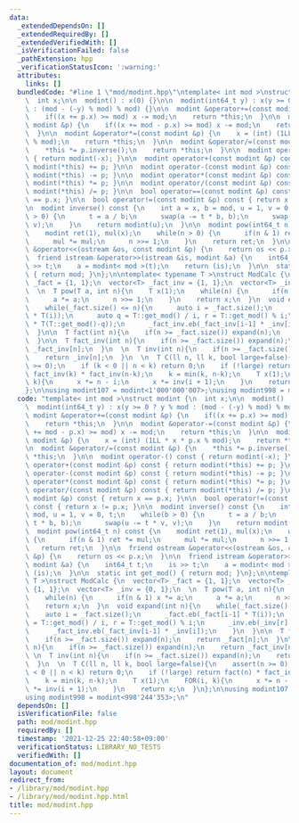 ```yaml
---
data:
  _extendedDependsOn: []
  _extendedRequiredBy: []
  _extendedVerifiedWith: []
  _isVerificationFailed: false
  _pathExtension: hpp
  _verificationStatusIcon: ':warning:'
  attributes:
    links: []
  bundledCode: "#line 1 \"mod/modint.hpp\"\ntemplate< int mod >\nstruct modint {\n\
    \  int x;\n\n  modint() : x(0) {}\n\n  modint(int64_t y) : x(y >= 0 ? y % mod\
    \ : (mod - (-y) % mod) % mod) {}\n\n  modint &operator+=(const modint &p) {\n\
    \    if((x += p.x) >= mod) x -= mod;\n    return *this;\n  }\n\n  modint &operator-=(const\
    \ modint &p) {\n    if((x += mod - p.x) >= mod) x -= mod;\n    return *this;\n\
    \  }\n\n  modint &operator*=(const modint &p) {\n    x = (int) (1LL * x * p.x\
    \ % mod);\n    return *this;\n  }\n\n  modint &operator/=(const modint &p) {\n\
    \    *this *= p.inverse();\n    return *this;\n  }\n\n  modint operator-() const\
    \ { return modint(-x); }\n\n  modint operator+(const modint &p) const { return\
    \ modint(*this) += p; }\n\n  modint operator-(const modint &p) const { return\
    \ modint(*this) -= p; }\n\n  modint operator*(const modint &p) const { return\
    \ modint(*this) *= p; }\n\n  modint operator/(const modint &p) const { return\
    \ modint(*this) /= p; }\n\n  bool operator==(const modint &p) const { return x\
    \ == p.x; }\n\n  bool operator!=(const modint &p) const { return x != p.x; }\n\
    \n  modint inverse() const {\n    int a = x, b = mod, u = 1, v = 0, t;\n    while(b\
    \ > 0) {\n      t = a / b;\n      swap(a -= t * b, b);\n      swap(u -= t * v,\
    \ v);\n    }\n    return modint(u);\n  }\n\n  modint pow(int64_t n) const {\n\
    \    modint ret(1), mul(x);\n    while(n > 0) {\n      if(n & 1) ret *= mul;\n\
    \      mul *= mul;\n      n >>= 1;\n    }\n    return ret;\n  }\n\n  friend ostream\
    \ &operator<<(ostream &os, const modint &p) {\n    return os << p.x;\n  }\n\n\
    \  friend istream &operator>>(istream &is, modint &a) {\n    int64_t t;\n    is\
    \ >> t;\n    a = modint< mod >(t);\n    return (is);\n  }\n\n  static int get_mod()\
    \ { return mod; }\n};\n\ntemplate< typename T >\nstruct ModCalc {\n  vector<T>\
    \ _fact = {1, 1};\n  vector<T> _fact_inv = {1, 1};\n  vector<T> _inv = {0, 1};\n\
    \  \n  T pow(T a, int n){\n    T x(1);\n    while(n) {\n      if(n & 1) x *= a;\n\
    \      a *= a;\n      n >>= 1;\n    }\n    return x;\n  }\n  void expand(int n){\n\
    \    while(_fact.size() <= n){\n      auto i = _fact.size();\n      _fact.eb(_fact[i-1]\
    \ * T(i));\n      auto q = T::get_mod() / i, r = T::get_mod() % i;\n      _inv.eb(_inv[r]\
    \ * T(T::get_mod()-q));\n      _fact_inv.eb(_fact_inv[i-1] * _inv[i]);\n    }\n\
    \  }\n\n  T fact(int n){\n    if(n >= _fact.size()) expand(n);\n    return _fact[n];\n\
    \  }\n\n  T fact_inv(int n){\n    if(n >= _fact.size()) expand(n);\n    return\
    \ _fact_inv[n];\n  }\n  \n  T inv(int n){\n    if(n >= _fact.size()) expand(n);\n\
    \    return _inv[n];\n  }\n  \n  T C(ll n, ll k, bool large=false){\n    assert(n\
    \ >= 0);\n    if (k < 0 || n < k) return 0;\n    if (!large) return fact(n) *\
    \ fact_inv(k) * fact_inv(n-k);\n    k = min(k, n-k);\n    T x(1);\n    FOR(i,\
    \ k){\n      x *= n - i;\n      x *= inv(i + 1);\n    }\n    return x;\n  }\n\
    };\n\nusing modint107 = modint<1'000'000'007>;\nusing modint998 = modint<998'244'353>;\n"
  code: "template< int mod >\nstruct modint {\n  int x;\n\n  modint() : x(0) {}\n\n\
    \  modint(int64_t y) : x(y >= 0 ? y % mod : (mod - (-y) % mod) % mod) {}\n\n \
    \ modint &operator+=(const modint &p) {\n    if((x += p.x) >= mod) x -= mod;\n\
    \    return *this;\n  }\n\n  modint &operator-=(const modint &p) {\n    if((x\
    \ += mod - p.x) >= mod) x -= mod;\n    return *this;\n  }\n\n  modint &operator*=(const\
    \ modint &p) {\n    x = (int) (1LL * x * p.x % mod);\n    return *this;\n  }\n\
    \n  modint &operator/=(const modint &p) {\n    *this *= p.inverse();\n    return\
    \ *this;\n  }\n\n  modint operator-() const { return modint(-x); }\n\n  modint\
    \ operator+(const modint &p) const { return modint(*this) += p; }\n\n  modint\
    \ operator-(const modint &p) const { return modint(*this) -= p; }\n\n  modint\
    \ operator*(const modint &p) const { return modint(*this) *= p; }\n\n  modint\
    \ operator/(const modint &p) const { return modint(*this) /= p; }\n\n  bool operator==(const\
    \ modint &p) const { return x == p.x; }\n\n  bool operator!=(const modint &p)\
    \ const { return x != p.x; }\n\n  modint inverse() const {\n    int a = x, b =\
    \ mod, u = 1, v = 0, t;\n    while(b > 0) {\n      t = a / b;\n      swap(a -=\
    \ t * b, b);\n      swap(u -= t * v, v);\n    }\n    return modint(u);\n  }\n\n\
    \  modint pow(int64_t n) const {\n    modint ret(1), mul(x);\n    while(n > 0)\
    \ {\n      if(n & 1) ret *= mul;\n      mul *= mul;\n      n >>= 1;\n    }\n \
    \   return ret;\n  }\n\n  friend ostream &operator<<(ostream &os, const modint\
    \ &p) {\n    return os << p.x;\n  }\n\n  friend istream &operator>>(istream &is,\
    \ modint &a) {\n    int64_t t;\n    is >> t;\n    a = modint< mod >(t);\n    return\
    \ (is);\n  }\n\n  static int get_mod() { return mod; }\n};\n\ntemplate< typename\
    \ T >\nstruct ModCalc {\n  vector<T> _fact = {1, 1};\n  vector<T> _fact_inv =\
    \ {1, 1};\n  vector<T> _inv = {0, 1};\n  \n  T pow(T a, int n){\n    T x(1);\n\
    \    while(n) {\n      if(n & 1) x *= a;\n      a *= a;\n      n >>= 1;\n    }\n\
    \    return x;\n  }\n  void expand(int n){\n    while(_fact.size() <= n){\n  \
    \    auto i = _fact.size();\n      _fact.eb(_fact[i-1] * T(i));\n      auto q\
    \ = T::get_mod() / i, r = T::get_mod() % i;\n      _inv.eb(_inv[r] * T(T::get_mod()-q));\n\
    \      _fact_inv.eb(_fact_inv[i-1] * _inv[i]);\n    }\n  }\n\n  T fact(int n){\n\
    \    if(n >= _fact.size()) expand(n);\n    return _fact[n];\n  }\n\n  T fact_inv(int\
    \ n){\n    if(n >= _fact.size()) expand(n);\n    return _fact_inv[n];\n  }\n \
    \ \n  T inv(int n){\n    if(n >= _fact.size()) expand(n);\n    return _inv[n];\n\
    \  }\n  \n  T C(ll n, ll k, bool large=false){\n    assert(n >= 0);\n    if (k\
    \ < 0 || n < k) return 0;\n    if (!large) return fact(n) * fact_inv(k) * fact_inv(n-k);\n\
    \    k = min(k, n-k);\n    T x(1);\n    FOR(i, k){\n      x *= n - i;\n      x\
    \ *= inv(i + 1);\n    }\n    return x;\n  }\n};\n\nusing modint107 = modint<1'000'000'007>;\n\
    using modint998 = modint<998'244'353>;\n"
  dependsOn: []
  isVerificationFile: false
  path: mod/modint.hpp
  requiredBy: []
  timestamp: '2021-12-25 22:40:58+09:00'
  verificationStatus: LIBRARY_NO_TESTS
  verifiedWith: []
documentation_of: mod/modint.hpp
layout: document
redirect_from:
- /library/mod/modint.hpp
- /library/mod/modint.hpp.html
title: mod/modint.hpp
---
```

